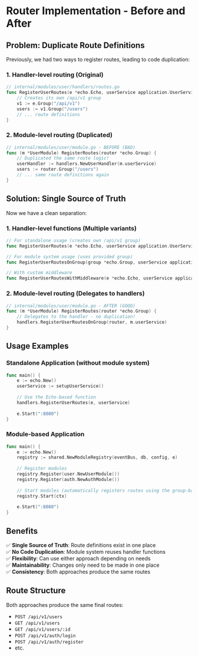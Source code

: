 # Router Implementation - Before and After

## Problem: Duplicate Route Definitions

Previously, we had two ways to register routes, leading to code duplication:

### 1. Handler-level routing (Original)
```go
// internal/modules/user/handlers/routes.go
func RegisterUserRoutes(e *echo.Echo, userService application.UserService) {
    // Creates its own /api/v1 group
    v1 := e.Group("/api/v1")
    users := v1.Group("/users")
    // ... route definitions
}
```

### 2. Module-level routing (Duplicated)
```go
// internal/modules/user/module.go - BEFORE (BAD)
func (m *UserModule) RegisterRoutes(router *echo.Group) {
    // Duplicated the same route logic!
    userHandler := handlers.NewUserHandler(m.userService)
    users := router.Group("/users")
    // ... same route definitions again
}
```

## Solution: Single Source of Truth

Now we have a clean separation:

### 1. Handler-level functions (Multiple variants)
```go
// For standalone usage (creates own /api/v1 group)
func RegisterUserRoutes(e *echo.Echo, userService application.UserService)

// For module system usage (uses provided group)
func RegisterUserRoutesOnGroup(group *echo.Group, userService application.UserService)

// With custom middleware
func RegisterUserRoutesWithMiddleware(e *echo.Echo, userService application.UserService, middlewares ...echo.MiddlewareFunc)
```

### 2. Module-level routing (Delegates to handlers)
```go
// internal/modules/user/module.go - AFTER (GOOD)
func (m *UserModule) RegisterRoutes(router *echo.Group) {
    // Delegates to the handler - no duplication!
    handlers.RegisterUserRoutesOnGroup(router, m.userService)
}
```

## Usage Examples

### Standalone Application (without module system)
```go
func main() {
    e := echo.New()
    userService := setupUserService()
    
    // Use the Echo-based function
    handlers.RegisterUserRoutes(e, userService)
    
    e.Start(":8080")
}
```

### Module-based Application
```go
func main() {
    e := echo.New()
    registry := shared.NewModuleRegistry(eventBus, db, config, e)
    
    // Register modules
    registry.Register(user.NewUserModule())
    registry.Register(auth.NewAuthModule())
    
    // Start modules (automatically registers routes using the group-based functions)
    registry.Start(ctx)
    
    e.Start(":8080")
}
```

## Benefits

✅ **Single Source of Truth**: Route definitions exist in one place  
✅ **No Code Duplication**: Module system reuses handler functions  
✅ **Flexibility**: Can use either approach depending on needs  
✅ **Maintainability**: Changes only need to be made in one place  
✅ **Consistency**: Both approaches produce the same routes  

## Route Structure

Both approaches produce the same final routes:
- `POST /api/v1/users`
- `GET /api/v1/users`
- `GET /api/v1/users/:id`
- `POST /api/v1/auth/login`
- `POST /api/v1/auth/register`
- etc.